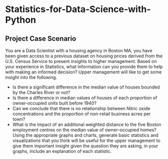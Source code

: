 # Statistics-for-Data-Science-with-Python

## Project Case Scenario

You are a Data Scientist with a housing agency in Boston MA, you have been given access to a previous dataset on housing prices derived from the U.S. Census Service to present insights to higher management. Based on your experience in Statistics, what information can you provide them to help with making an informed decision? Upper management will like to get some insight into the following.

* Is there a significant difference in the median value of houses bounded by the Charles River or not?
* Is there a difference in median values of houses of each proportion of owner-occupied units built before 1940?
* Can we conclude that there is no relationship between Nitric oxide concentrations and the proportion of non-retail business acres per town?
* What is the impact of an additional weighted distance to the five Boston employment centres on the median value of owner-occupied homes?
Using the appropriate graphs and charts, generate basic statistics and visualizations that you think will be useful for the upper management to give them important insight given the question they are asking, in your graphs, include an explanation of each statistic. 
